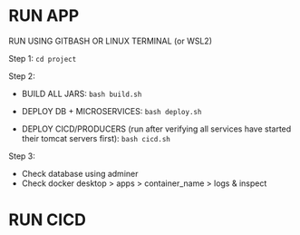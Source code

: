 # RUN APP

RUN USING GITBASH OR LINUX TERMINAL (or WSL2)

Step 1:
   `cd project`

Step 2:
- BUILD ALL JARS:
   `bash build.sh`
  
- DEPLOY DB + MICROSERVICES:
   `bash deploy.sh`
   
- DEPLOY CICD/PRODUCERS 
   (run after verifying all services have started their tomcat servers first):
   `bash cicd.sh`
   
Step 3:
- Check database using adminer 
- Check docker desktop > apps > container_name > logs & inspect 


# RUN CICD
